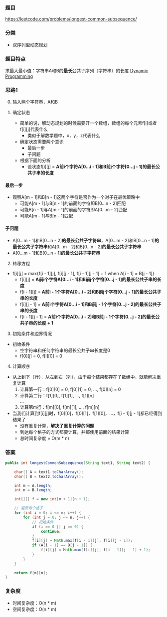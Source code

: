 ### 题目
https://leetcode.com/problems/longest-common-subsequence/

### 分类
* 双序列型动态规划

### 题目特点
求最大最小值：字符串A和B的**最长**公共子序列（字符串）的长度 [Dynamic Programming](https://github.com/HolmesJJ/CS2040S-Data-Structures-and-Algorithms/wiki/Dynamic-Programming)

### 思路1
0. 输入两个字符串，A和B

1. 确定状态
    * 简单的说，解动态规划的时候需要开一个数组，数组的每个元素f[i]或者f[i][j]代表什么
        * 类似于解数学题中，x，y，z代表什么  
    * 确定状态需要两个意识
        * 最后一步
        * 子问题
    * 根据下面的分析
        * 设状态f[i][j] = **A前i个字符A[0...i - 1]和B前j个字符[0...j - 1]的最长公共子串的长度**

#### 最后一步
* 观察A[m - 1]和B[n - 1]这两个字符是否作为一个对子在最优策略中
    * 可能A[m - 1]与B[n - 1]的前面的字符即B[0...n - 2]匹配
    * 可能B[n - 1]与A[m - 1]的前面的字符即A[0...m - 2]匹配
    * 可能A[m - 1]与B[n - 1]匹配

#### 子问题
* A[0...m - 1]和B[0...n - 2]**的最长公共子字符串**，A[0...m - 2]和B[0...n - 1]**的最长公共子字符串**和A[0...m - 2]和B[0...n - 2]**的最长公共子字符串**
* A[0...m - 1]和B[0...n - 1]**的最长公共子字符串**

2. 转移方程
* f[i][j] = max{f[i - 1][j], f[i][j - 1], f[i - 1][j - 1] + 1 when A[i - 1] = B[j - 1]}
    * f[i][j] = **A前i个字符A[0...i - 1]和B前j个字符[0...j - 1]的最长公共子串的长度**
    * f[i - 1][j] = **A前i - 1个字符A[0...i - 2]和B前j个字符[0...j - 1]的最长公共子串的长度**
    * f[i][j - 1] = **A前i个字符A[0...i - 1]和B前j - 1个字符[0...j - 2]的最长公共子串的长度**
    * f[i - 1][j - 1] = **A前i个字符A[0...i - 2]和B前j - 1个字符[0...j - 2]的最长公共子串的长度 + 1**

3. 初始条件和边界情况
* 初始条件
    * 空字符串和任何字符串的最长公共子串长度是0
    * f[0][j] = 0, f[i][0] = 0

4. 计算顺序
* 从上到下（行），从左到右（列），由于每个结果都存在了数组中，就能解决重复计算
    1. 计算第一行：f[0][0] = 0, f[0][1] = 0, ..., f[0][n] = 0
    2. 计算第二行：f[1][0], f[1][1], ..., f[1][n]
    <br>...<br>
    3. 计算第m行：f[m][0], f[m][1], ..., f[m][n]
* 当我们计算到f[i][j]时，f[0][0]，f[0][1]，f[1][0]，...，f[i - 1][j - 1]都已经得到结果了
    * 没有重复计算，**解决了重复计算的问题**
    * 到达每个格子的方式都要计算，并都使用前面的结果计算
    * 总时间复杂度 = O(m * n)

### 答案
```java
public int longestCommonSubsequence(String text1, String text2) {

    char[] A = text1.toCharArray();
    char[] B = text2.toCharArray();

    int m = A.length;
    int n = B.length;

    int[][] f = new int[m + 1][n + 1];

    // 遍历每个格子
    for (int i = 0; i <= m; i++) {
        for (int j = 0; j <= n; j++) {
            // 初始条件
            if (i == 0 || j == 0) {
                continue;
            }
            f[i][j] = Math.max(f[i - 1][j], f[i][j - 1]);
            if (A[i - 1] == B[j - 1]) {
                f[i][j] = Math.max(f[i][j], f[i - 1][j - 1] + 1);
            }
        }
    }

    return f[m][n];
}
```

### 复杂度
* 时间复杂度：O(n * m)
* 空间复杂度：O(n * m)
